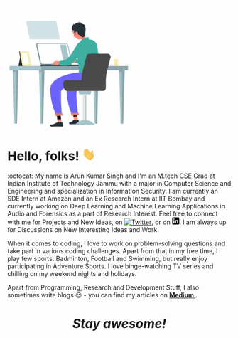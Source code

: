 [<img src="https://github.com/arun-kmr-singh/arun-kmr-singh.github.io/blob/master/assets/Coolstuff/animation.gif" width="55%" height="auto">](https://arun-kmr-singh.github.io/)
# Hello, folks! <img src="https://github.com/arun-kmr-singh/arun-kmr-singh.github.io/blob/master/assets/Coolstuff/wave.gif" width="30px">
:octocat:
My name is Arun Kumar Singh and I'm an M.tech CSE Grad at Indian Institute of Technology Jammu with a major in Computer Science and Engineering and specialization in Information Security. I am currently an SDE Intern at Amazon and an Ex Research Intern at IIT Bombay and currently working on Deep Learning and Machine Learning Applications in Audio and Forensics as a part of Research Interest. Feel free to connect with me for Projects and New Ideas, on [![Twitter](http://i.imgur.com/wWzX9uB.png)](https://twitter.com/arun_kmr_singh), or on [![LinkedIn](https://github.com/arun-kmr-singh/arun-kmr-singh.github.io/blob/master/assets/Coolstuff/linkedin-3-16.png)](https://www.linkedin.com/in/arun-kmr-singh/). I am always up for Discussions on New Interesting Ideas and Work. 

When it comes to coding, I love to work on problem-solving questions and take part in various coding challenges. Apart from that in my free time, I play few sports: Badminton, Football and Swimming, but really enjoy participating in Adventure Sports. I love binge-watching TV series and chilling on my weekend nights and holidays.

Apart from Programming, Research and Development Stuff, I also sometimes write blogs :wink: - you can find my articles on [**Medium** ](https://medium.com/@singh.kmr.arun).

<h1 align='center'><i>Stay awesome!</i></h1>
